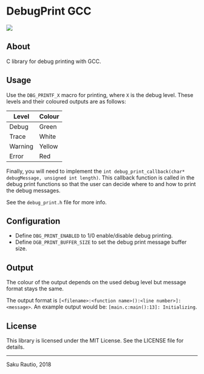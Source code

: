 # DebugPrint GCC

![](https://github.com/SakuRautio/DebugPrint-GCC/workflows/Tests/badge.svg)

## About

C library for debug printing with GCC.

## Usage

Use the `DBG_PRINTF_X` macro for printing, where `X` is the debug level.
These levels and their coloured outputs are as follows:

| Level   | Colour |
| ------- | ------ |
| Debug   | Green  |
| Trace   | White  |
| Warning | Yellow |
| Error   | Red    |

Finally, you will need to implement the `int debug_print_callback(char* debugMessage, unsigned int length)`.
This callback function is called in the debug print functions so that the user can decide where to and how to print the debug messages.

See the `debug_print.h` file for more info.

## Configuration

* Define `DBG_PRINT_ENABLED` to 1/0 enable/disable debug printing.
* Define `DGB_PRINT_BUFFER_SIZE` to set the debug print message buffer size.

## Output

The colour of the output depends on the used debug level but message format stays the same.

The output format is `[<filename>:<function name>():<line number>]: <message>`.
An example output would be: `[main.c:main():13]: Initializing`.

## License

This library is licensed under the MIT License. See the LICENSE file for details.

---
Saku Rautio, 2018
